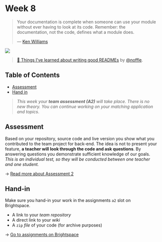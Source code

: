 # Week 8

> Your documentation is complete when someone can use your module without ever
> having to look at its code.
> Remember: the documentation, not the code, defines what a module does.
>
> — [Ken Williams][quote-author]

[![][inspiration-cover]][inspiration-link]

> [💌 Things I've learned about writing good READMEs][inspiration-link] by
> [@noffle][inspiration-author].

## Table of Contents
*  [Assessment](#assesment)
*  [Hand in](#hand-in)


> _This week your **team assessment (A2)** will take place. There is no new theory. You can continue working on your matching application and topics_.

## Assessment

Based on your repository, source code and live version you show what you contributed to the team project for back-end. The idea is not to present your feature, **a teacher will look through the code and ask questions**. By answering questions you demonstrate sufficient knowledge of our goals. _This is an individual test, so they will be conducted between one teacher and one student._

→ [Read more about Assessment 2](/grading/a2.md)  

## Hand-in
Make sure you hand-in your work in the assignments `a2` slot on Brightspace.
* A link to your _team repository_
* A direct link to your _wiki_
* A `zip` _file_ of your code (for archive purposes)

→ [Go to assignments on Brightspace](/grading/a2.md)  

[quote-author]: http://mathforum.org/ken/perl_modules.html#document
[inspiration-cover]: assets/images/readme.png
[inspiration-link]: https://github.com/noffle/art-of-readme
[inspiration-author]: https://github.com/noffle

